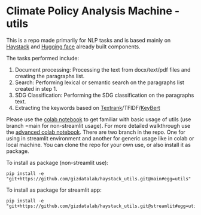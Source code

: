 # Climate Policy Analysis Machine - utils
This is a repo made primarily for NLP tasks and is based mainly on [Haystack](https://docs.haystack.deepset.ai/) and [Hugging face](https://huggingface.co/) already built components.

The tasks performed include:
1. Document processing: Processing the text from docx/text/pdf files and creating the paragraphs list.
2. Search: Performing lexical or semantic search on the paragraphs list created in step 1.
3. SDG Classification: Performing the SDG classification on the paragraphs text.
4. Extracting the keywords based on [Textrank](https://github.com/summanlp/textrank)/TFIDF/[KeyBert](https://github.com/MaartenGr/KeyBERT)

Please use the [colab notebook](https://colab.research.google.com/drive/1ym6Ub5-sMGZkfAF4lnHMWF4MgMpabZ-r?usp=sharing) to get familiar with basic usage of utils
(use branch =main for non-streamlit usage).
For more detailed walkthrough use the [advanced colab notebook](https://colab.research.google.com/drive/1t9ZpcliqlNwkS4NDeKA4JRGdtBKCE9hC?usp=sharing).
There are two branch in the repo. One for using in streamlit environment and another for generic usage like in colab or local machine. 
You can clone the repo for your own use, or also install it as package. 

To install as package (non-streamlit use):
```
pip install -e "git+https://github.com/gizdatalab/haystack_utils.git@main#egg=utils"
```

To install as package for streamlit app:
```
pip install -e "git+https://github.com/gizdatalab/haystack_utils.git@streamlit#egg=utils"
```
